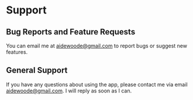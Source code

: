 # Support

## Bug Reports and Feature Requests

You can email me at <aidewoode@gmail.com> to report bugs or suggest new features.

## General Support

If you have any questions about using the app, please contact me via email <aidewoode@gmail.com>. I will reply as soon as I can.
